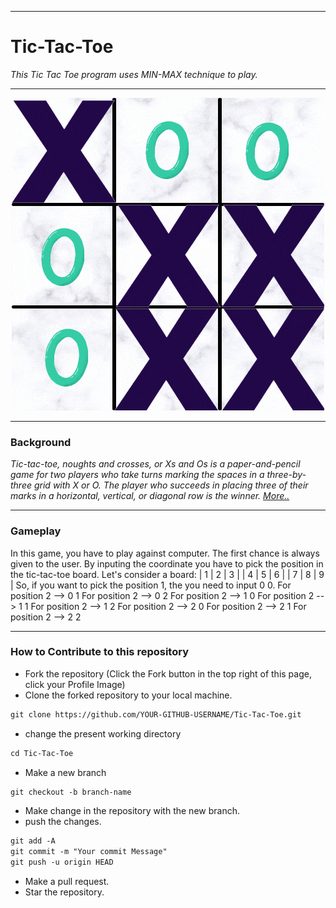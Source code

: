 


---
# Tic-Tac-Toe
_This Tic Tac Toe program uses MIN-MAX technique to play._

---

<div align="center">
  <img src="./assets/image.gif" alt="Tic Tac Toe">
</div>

------
### Background

_Tic-tac-toe, noughts and crosses, or Xs and Os is a paper-and-pencil game for two players who take turns marking the spaces in a three-by-three grid with X or O. The player who succeeds in placing three of their marks in a horizontal, vertical, or diagonal row is the winner. [More..](https://en.wikipedia.org/wiki/Tic-tac-toe)_

------
### Gameplay
In this game, you have to play against computer. The first chance is always given to the user. By inputing the coordinate you have to pick the position in the tic-tac-toe board.
Let's consider a board:
 | 1 | 2 | 3 |
 | 4 | 5 | 6 |
 | 7 | 8 | 9 |
 So, if you want to pick the position 1, the you need to input 0 0.
 For position 2 --> 0 1
 For position 2 --> 0 2
 For position 2 --> 1 0
 For position 2 --> 1 1
 For position 2 --> 1 2
 For position 2 --> 2 0
 For position 2 --> 2 1
 For position 2 --> 2 2


------
### How to Contribute to this repository

* Fork the repository (Click the Fork button in the top right of this page, click your Profile Image)
* Clone the forked repository to your local machine.
```markdown
git clone https://github.com/YOUR-GITHUB-USERNAME/Tic-Tac-Toe.git
```
* change the present working directory
```markdown
cd Tic-Tac-Toe
```
* Make a new branch
```markdown
git checkout -b branch-name
```
* Make change in the repository with the new branch.
* push the changes.
```markdown
git add -A
git commit -m "Your commit Message"
git push -u origin HEAD
```
* Make a pull request.
* Star the repository.